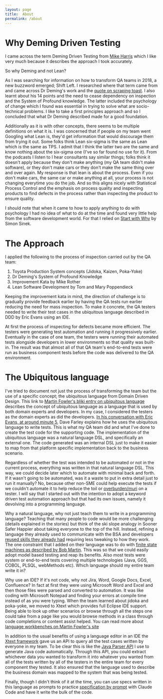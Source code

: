 ```yaml
---
layout: page
title:  About
permalink: /about
---
```


# Why Deming Driven Testing

I came across the term Deming Driven Testing from [Mike Harris][11] which I like very much because it describes the approach I took accurately.

So why Deming and not Lean?

As I was searching for information on how to transform QA teams in 2018, a new buzzword emerged; Shift Left.
I researched where that term came from and came across Dr Deming's work and the [quote on scraping toast][12].
I also learnt about his 14 points and the need to cease dependency on inspection and the System of Profound knowledge.
The latter included the psychology of change which I found was essential in trying to solve what are socio-technical problems.
I like to take a first principles approach and so I concluded that what Dr Deming described made for a good foundation. 

Additionally as it is with other concepts, there seems to be multiple definitions on what it is.
I was concerned that if people on my team went Googling what Lean is, they'd get information that would discourage them from trying it out.
Some folks think Lean six-sigma is the same as Lean which is the same as TPS.
I admit that I think the latter two are the same and know nothing about the six-sigma one (I've so far found no use for it).
From the podcasts I listen to I hear consultants say similar things; folks think it doesn't apply because they don't make anything (my QA team didn't make software), or they don't make cars or they don't make the same thing over and over again.
My response is that lean is about the process. Even if you don't make cars, the same car or make anything at all, your process is not changing everytime you do the job. 
And so this aligns nicely with Statistical Process Control and the emphasis on process quality and inspecting products to find defects in the process rather than inspecting the product to ensure quality.

I should note that when it came to how to apply anything to do with psychology I had no idea of what to do at the time and found very little help from the software development world.
For that I relied on [Start with Why][10] by Simon Sinek.

# The Approach

I applied the following to the process of inspection carried out by the QA team:

1. Toyota Production System concepts (Jidoka, Kaizen, Poka-Yoke)
2. Dr Deming's System of Profound Knowledge
3. Improvement Kata by Mike Rother
4. Lean Software Development by Tom and Mary Poppendieck

Keeping the improvement kata in mind, the direction of challenge is to gradually provide feedback earlier by having the QA tests run earlier reducing the need for mass inspection.
To make it concrete, the QA testers needed to write their test cases in the ubiquitous language described in DDD by Eric Evans using an IDE.

At first the process of inspecting for defects became more efficient. 
The testers were generating test automation and running it progressively earlier.
Eventually in the case of one team, the testers were running their automated tests alongside developers in lower environments so that quality was built-in. 
The result was that almost all of that QA team's end-to-end tests were run as business component tests before the code was delivered to the QA environment.

# The Ubiquitous language

I've tried to document not just the process of transforming the team but the use of a specific concept; the ubiquitous language from Domain Driven Design.
This link to [Martin Fowler's bliki entry on ubiquitous language][4] describes the concept of ubiquitous language as a language that is used by both domain experts and developers. 
In my case, I considered the testers as the domain experts as did the developers. 
[In his conversation with Eric Evans, at around minute 5][5], Dave Farley explains how he uses the ubiquitous language to write tests. 
This is what my QA team did and what I've done to create the test code for the supporting code. 
The implementation of the ubiquitous language was a natural language DSL, and specifically an external one. 
The code generated was an internal DSL just to make it easier to map from that platform specific implementation back to the business scenario.

Regardless of whether the test was intended to be automated or not in the current process, everything was written in that natural language DSL. 
This way, we could decide later which to automate with minimal back and forth. 
If it wasn't going to be automated, was it a waste to put in extra detail just to run it manually?
No, because other non-SME could help execute the tests if we couldn't automate it to help reduce the toil or [overburden/muri][1] on a tester.
I will say that I started out with the intention to adopt a keyword driven test automation approach but that had its own issues, namely it devolving into a programming language.

Why a natural language, why not just teach them to write in a programming language?
Teaching that many people to code would be more challenging (details explained in the stories) but think of the ski slope analogy in Sooner Safer Happier about taking everyone to the top of the hill.
Instead, refining a language they already used to communicate with the BSA and developers [reused skills they already had][2] requiring less tweaking to how they work.
The one constraint that I added on their language was to do with [finite state machines as described by Bob Martin][6].
This was so that we could easily adopt model based testing and reap its benefits.
Also most tests were system or end-to-end tests covering multiple technologies (Java, GGS, COBOL, PLSQL, webMethods etc).
Which language should my entire team write it in?

Why use an IDE? If it's not code, why not Jira, Word, Google Docs, Excel, Confluence? 
In fact at first they were using Microsoft Word and Excel and then those files were parsed and converted to automation.
It was like coding with Microsoft Notepad and finding your errors at compile time instead of as you were typing.
When the team learned about jidoka and poka-yoke, we moved to Xtext which provides full Eclipse IDE support.
Being able to look up other scenarios or browse through all the steps one could take from a page like you would browse methods in a class through code completions or content assist helped.
You can read more about [language workbenches on Martin Fowler's site][7]

In addition to the usual benefits of using a language editor in an IDE the [Xtext framework][8] gave us an API to query all the test cases written by everyone in my team.
To be clear this is like the [Java Parser API][9] I use to generate Java code automatically.
Through this API, you could extract whichever data you wanted to transform it into whatever you wanted from all of the tests written by all of the testers in the entire team for every component they tested.
It also ensured that the language used to describe the business domain was mapped to the system that was being tested.

Finally, though I didn't think of it at the time, you can use specs written in this language as prompts to practice [specification by prompt][3] with Claude Code and have it write the bulk of the code.

[1]: /demingdriventesting/migrating-from-defect-inspection-to-prevention/Muri
[2]: /demingdriventesting/communicating-the-strategy-to-qa/the-neo-nurture-incubator
[3]: /specificationbyprompt/index
[4]: https://martinfowler.com/bliki/UbiquitousLanguage.html
[5]: https://youtube.com/clip/UgkxwDpbV3Wzrdz0mNow9cglz9_KJuxLmj25?si=6Sx67uKN7UoKukVM
[6]: https://blog.cleancoder.com/uncle-bob/2018/06/06/PickledState.html
[7]: https://martinfowler.com/articles/languageWorkbench.html
[8]: https://eclipse.dev/Xtext/
[9]: https://javaparser.org/
[10]: https://simonsinek.com/books/start-with-why/
[11]: https://testandanalysis.home.blog/
[12]: https://deming.org/you-burn-ill-scrape/
